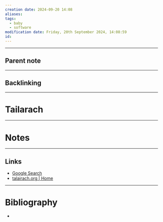 ```yaml
---
creation date: 2024-09-20 14:08
aliases: 
tags:
  - baby
  - software
modification date: Friday, 20th September 2024, 14:08:59
id:
---
```

---

## Parent note
---
## Backlinking


---
# Tailarach


---
# Notes


---
## Links
- [Google Search](https://www.google.com/search?q=Tailarach)
- [talairach.org | Home](https://talairach.org/index.html)

---
# Bibliography
+ 